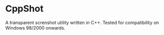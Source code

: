 # CppShot
A transparent screnshot utility written in C++. Tested for compatibility on Windows 98/2000 onwards.
